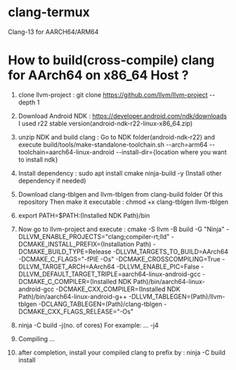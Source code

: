 # clang-termux
Clang-13 for AARCH64/ARM64

# How to build(cross-compile) clang for AArch64 on x86_64 Host ?

1) clone llvm-project :
   git clone https://github.com/llvm/llvm-project --depth 1

2) Download Android NDK : 
   https://developer.android.com/ndk/downloads
   I used r22 stable version(android-ndk-r22-linux-x86_64.zip)

3) unzip NDK and build clang :
   Go to NDK folder(android-ndk-r22) and execute 
   build/tools/make-standalone-toolchain.sh --arch=arm64 --toolchain=aarch64-linux-android
   --install-dir={location where you want to install ndk}

4) Install dependency :
   sudo apt install cmake ninja-build -y
   (Install other dependency if needed)

5) Download clang-tblgen and llvm-tblgen from clang-build folder
   Of this repository
   Then make it executable :
   chmod +x clang-tblgen llvm-tblgen

6) export PATH=$PATH:(Installed NDK Path)/bin

7) Now go to llvm-project and execute :
   cmake -S llvm -B build -G "Ninja" 
   -DLLVM_ENABLE_PROJECTS="clang;compiler-rt;lld" 
   -DCMAKE_INSTALL_PREFIX=(Installation Path) 
   -DCMAKE_BUILD_TYPE=Release 
   -DLLVM_TARGETS_TO_BUILD=AArch64 
   -DCMAKE_C_FLAGS="-fPIE -Os" 
   -DCMAKE_CROSSCOMPILING=True 
   -DLLVM_TARGET_ARCH=AArch64 
   -DLLVM_ENABLE_PIC=False 
   -DLLVM_DEFAULT_TARGET_TRIPLE=aarch64-linux-android-gcc 
   -DCMAKE_C_COMPILER=(Installed NDK Path)/bin/aarch64-linux-android-gcc 
   -DCMAKE_CXX_COMPILER=(Installed NDK Path)/bin/aarch64-linux-android-g++ 
   -DLLVM_TABLEGEN=(Path)/llvm-tblgen 
   -DCLANG_TABLEGEN=(Path)/clang-tblgen 
   -DCMAKE_CXX_FLAGS_RELEASE="-Os"

8) ninja -C build -j(no. of cores)
   For example: ... -j4
9) Compiling ...
10) after completion, install your compiled clang to prefix by :
    ninja -C build install
